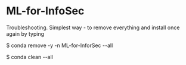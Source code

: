 # ML-for-InfoSec






Troubleshooting. Simplest way - to remove everything and install once again by typing




$ conda remove -y -n ML-for-InforSec --all

$ conda clean --all
